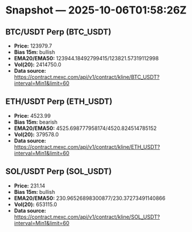 # Snapshot — 2025-10-06T01:58:26Z

## BTC/USDT Perp (BTC_USDT)
- **Price:** 123979.7
- **Bias 15m:** bullish
- **EMA20/EMA50:** 123944.18492799415/123821.57319112998
- **Vol(20):** 2414750.0
- **Data source:** https://contract.mexc.com/api/v1/contract/kline/BTC_USDT?interval=Min1&limit=60

## ETH/USDT Perp (ETH_USDT)
- **Price:** 4523.99
- **Bias 15m:** bearish
- **EMA20/EMA50:** 4525.698777958174/4520.824514785152
- **Vol(20):** 379578.0
- **Data source:** https://contract.mexc.com/api/v1/contract/kline/ETH_USDT?interval=Min1&limit=60

## SOL/USDT Perp (SOL_USDT)
- **Price:** 231.14
- **Bias 15m:** bullish
- **EMA20/EMA50:** 230.96526898300877/230.37273491140866
- **Vol(20):** 653115.0
- **Data source:** https://contract.mexc.com/api/v1/contract/kline/SOL_USDT?interval=Min1&limit=60
